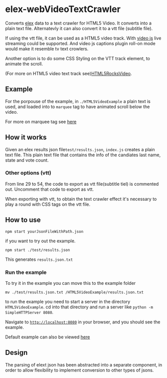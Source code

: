 # elex-webVideoTextCrawler

Converts [elex][elexSource] data to a text crawler for HTML5 Video.
It converts into a plain text file.
Alternatevly it can also convert it to a vtt file (subtitle file).

If using the vtt file, it can be used as a HTML5 video track.
With [video js][videoJs] live streaming could be supported.  And video js captions plugin roll-on mode would make it resemble tv text crowlers. 

Another option is to do some CSS Styling on the VTT track element, to animate the scroll.

(For more on HTML5 video text track see)[HTML5RocksVideo].

## Example

For the porpouse of the example, in `./HTML5VideoExample` a plain text is used, and loaded into to `marquee` tag to have animated scroll below the video.

For more on marquee tag see [here][marquee]

## How it works

Given an elex results json file`test/results.json`, `index.js` creates a plain text file. This plain text file that contains the info of the candiates last name, state and vote count. 

### Other options (vtt)

From line 29 to 54, the code to export as vtt file(subtitle tiel) is commented out. 
Uncomment that code to export as vtt. 

When exporting with vtt, to obtain the text crawler effect it's necessary to play a round with CSS tags on the vtt file. 

## How to use 

```
npm start yourJsonFileWithPath.json
```

if you want to try out the example.
```
npm start ./test/results.json
```

This generates `results.json.txt`

### Run the example

To try it in the example you can move this to the example folder

```
mv ./test/results.json.txt /HTML5VideoExample/results.json.txt
```

to run the example you need to start a server in the directory `HTML5VideoExample`. 
cd into that directory and run a server like `python -m SimpleHTTPServer 8080`. 

Navigate to [`http://localhost:8080`](http://localhost:8080) in your browser, and you should see the example. 

Default example can also be viewed [here][example]

## Design 
The parsing of elext json has been abstracted into a separate component, in order to allow flexibility to implement conversion to other types of jsons. 

<!-- ## dependencies 
run `npm init` from root of project to install dependencies. 

Here is a list of dependencies that will be installed locally and are required by the proejct 

- [subtitles-parser][subtitles-parser ]
- [node-timecodes][node-timecodes]
 -->

<!-- 
## github page
github page done using HTML5VideoExample folder

```
git subtree push --prefix HTML5VideoExample origin gh-page
```
 -->

<!-- Links -->

[elexSource]: https://source.opennews.org/en-US/articles/introducing-elex-tool-make-election-coverage-bette/
[HTML5RocksVideo]: http://www.html5rocks.com/en/tutorials/track/basics/
[videoJs]: http://videojs.com/

<!--  -->

[subtitles-parser ]:https://www.npmjs.com/package/subtitles-parser 
[node-timecodes]: https://www.npmjs.com/package/node-timecodes

[marquee]: http://www.tutorialspoint.com/html/html_marquee_tag.htm

[example]: https://opennewslabs.github.io/elex-webVideoTextCrawler/